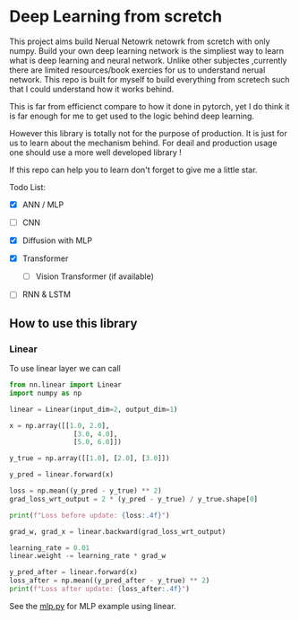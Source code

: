 # Deep Learning from scretch
This project aims build Nerual Netowrk netowrk from scretch with only numpy. 
Build your own deep learning network is the simpliest way to learn what is deep learning and neural network. Unlike other subjectes ,currently there are limited resources/book exercies for us to understand nerual network. This repo is built for myself to build everything from scretech such that I could understand how it works behind. 

This is far from efficienct compare to how it done in pytorch, yet I do think it is far enough for me to get used to the logic behind deep learning.

However this library is totally not for the purpose of production. It is just for us to learn about the mechanism behind. For deail and production usage one should use a more well developed library ! 

If this repo can help you to learn don't forget to give me a little star. 

Todo List:
- [x] ANN / MLP 
- [ ] CNN
- [x] Diffusion with MLP
- [x] Transformer 

    - [ ] Vision Transformer (if available)
- [ ] RNN & LSTM

## How to use this library 

### Linear
To use linear layer we can call
```py
from nn.linear import Linear
import numpy as np

linear = Linear(input_dim=2, output_dim=1)

x = np.array([[1.0, 2.0],
                [3.0, 4.0],
                [5.0, 6.0]])

y_true = np.array([[1.0], [2.0], [3.0]])

y_pred = linear.forward(x)

loss = np.mean((y_pred - y_true) ** 2)
grad_loss_wrt_output = 2 * (y_pred - y_true) / y_true.shape[0]

print(f"Loss before update: {loss:.4f}")

grad_w, grad_x = linear.backward(grad_loss_wrt_output)

learning_rate = 0.01
linear.weight -= learning_rate * grad_w

y_pred_after = linear.forward(x)
loss_after = np.mean((y_pred_after - y_true) ** 2)
print(f"Loss after update: {loss_after:.4f}")

```

See the [mlp.py](/example/mlp.py) for MLP example using linear. 